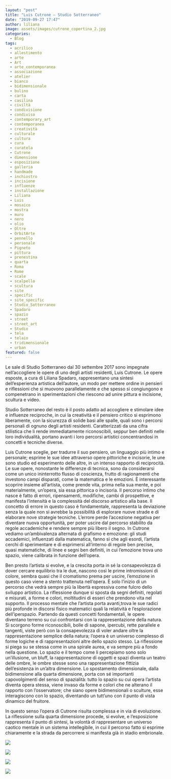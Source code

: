 ```yaml
---
layout: "post"
title: "Luis Cutrone – Studio Sotterraneo"
date: "2019-09-27 17:47"
author: liliana
image: assets/images/cutrone_copertina_2.jpg
categories:
  - Blog
tags:
  - acrilico
  - allestimento
  - arte
  - Art
  - arte_contemporanea
  - associazione
  - atelier
  - bianco
  - bidimensionale
  - bulino
  - carta
  - casilina
  - civiltà
  - condivisione
  - condiviso
  - contemporary_art
  - contemporanea
  - creatività
  - culturale
  - cultura
  - cura
  - curatela
  - Cutrone
  - dimensione
  - esposizione
  - galleria
  - handmade
  - inchiostro
  - incisione
  - influenze
  - installazione
  - Liliana
  - Luis
  - mosaico
  - mostra
  - muro
  - nero
  - olio
  - Oltre
  - OrbitArte
  - pennello
  - personale
  - Pigneto
  - pittura
  - prenestina
  - quarta
  - Roma
  - Rome
  - scale
  - scalpello
  - scultura
  - site
  - specific
  - site_specific
  - Studio_Sotterraneo
  - Spadaro
  - spazio
  - street
  - street_art
  - Studio
  - tela
  - telaio
  - tridimensionale
  - urban
featured: false
---
```

Le sale di Studio Sotterraneo dal 30 settembre 2017 sono impegnate nell’accogliere le opere di uno degli artisti residenti, Luis Cutrone.
Le opere esposte, a cura di Liliana Spadaro, rappresentano una sintesi dell’esperienza artistica dell’autore, un modo per mettere ordine in pensieri e riflessioni che si muovono parallelamente e che spesso si congiungono e compenetrano in sperimentazioni che riescono ad unire pittura e incisione, scultura e video.

Studio Sotterraneo del resto è il posto adatto ad accogliere e stimolare idee e influenze reciproche, in cui la creatività e il pensiero critico si esprimono liberamente, con la sicurezza di solide basi alle spalle, quali sono i percorsi personali di ognuno degli artisti residenti.
Caratterizzati da una cifra stilistica che li rende immediatamente riconoscibili, seppur ben definiti nelle loro individualità, portano avanti i loro percorsi artistici concentrandosi in concetti e tecniche diverse.

Luis Cutrone sceglie, per tradurre il suo pensiero, un linguaggio più intimo e personale; esprime le sue idee attraverso opere pittoriche e incisorie, le une sono studio ed esperimento delle altre, in un intenso rapporto di reciprocità.
Le sue opere, nonostante le differenze di tecnica, sono da considerarsi come un unico ininterrotto flusso di coscienza, frutto di ragionamenti che investono campi disparati, come la matematica e le emozioni.
È interessante scoprire insieme all’artista, come prende vita, prima nella sua mente, e poi materialmente, un’opera, sia essa pittorica o incisoria.
Il percorso intimo che nasce è fatto di errori, ripensamenti, modifiche, cambi di prospettive, e manifesta l’intensità e la complessità del discorso artistico alla base.
Il concetto di errore in questo caso è fondamentale, rappresenta la deviazione senza la quale non si avrebbe la possibilità di esplorare nuove strade e di elaborare nove strategie tecniche.
L’errore perde l’accezione negativa per diventare nuova opportunità, per poter uscire dal percorso stabilito da regole accademiche e rendere sempre più libero il segno.
In Cutrone vediamo un’ambivalenza alternata di grafismo e emozione: gli studi accademici, influenzati dalla matematica, fanno si che agli esordi, l’artista cerchi di sperimentare e di esprimersi all’interno di regole ben precise, quasi matematiche, di linee e segni ben definiti, in cui l’emozione trova uno spazio, viene calibrata in funzione dell’opera.

Ben presto l’artista si evolve, e la crescita porta in sé la consapevolezza di dover cercare equilibrio tra le due, nascono così le prime intromissioni di colore, sembra quasi che il cromatismo prema per uscire, l’emozione in questo caso viene a stento trattenuta nell’opera.
È solo l’inizio di un percorso che vedrà sempre più la libertà espressiva come fulcro dello sviluppo artistico.
La riflessione dunque si sposta da segni definiti, regolati e misurati, a forme e colori, moltitudini di esseri che prendono vita nel supporto.
Il processo mentale che l’artista porta avanti,trova le sue radici più profonde in discorsi fisico matematici quali la relatività e l’esplorazione dell’iperspazio.
Partendo da questi concetti fondamentali, le opere diventano terreno su cui confrontarsi con la rappresentazione della natura.
Si scorgono forme riconoscibili, bolle di sapone, ipercubi, rette parallele e tangenti, viste però con la consapevolezza di voler andare oltre la rappresentazione semplice della natura; l’opera è un universo complesso di forme logiche e di rappresentazioni altre dello spazio stesso.
La riflessione si piega su se stessa come in una spirale aurea, e va sempre più a fondo nella questione.
Lo spazio e il tempo come li percepiamo sono solo un’illusione, un bluff, la rappresentazione di oggetti e spazi diventa un teatro delle ombre, le ombre stesse sono una rappresentazione fittizia dell’esistenza in un’altra dimensione.
Lo spostamento dimensionale, dalla bidimensione alla quarta dimensione, porta con sé importanti capovolgimenti del senso di spazialità: tutto lo spazio su cui opera l’artista diventa opera stessa, viene invaso da forme e colori che ne alterano il rapporto con l’osservatore; che siano opere bidimensionali o sculture, esse interagiscono con lo spazio, diventando un tutt’uno con il punto di vista dinamico del fruitore.

In questo senso l’opera di Cutrone risulta complessa e in via di evoluzione. La riflessione sulla quarta dimensione procede, si evolve, e l’esposizione rappresenta il punto di sintesi, la volontà di rappresentare un universo caotico mentale in un sistema intellegibile, in cui il percorso fatto si esprime chiaramente e la strada da percorrere si manifesta già in stadio embrionale.


![](/assets/images/luiscutrone1.jpg)

![](/assets/images/Cutrone3.jpg)

![](/assets/images/Cutrone4.jpg)

![](/assets/images/Cutrone5.jpg)
